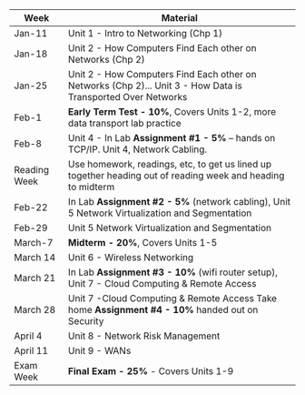 |Week|Material|
|---|---|
|Jan-11|Unit 1 - Intro to Networking (Chp 1)|
|Jan-18|Unit 2 - How Computers Find Each other on Networks (Chp 2)|
|Jan-25|Unit 2 - How Computers Find Each other on Networks (Chp 2)... Unit 3 - How Data is Transported Over Networks|
|Feb-1|**Early Term Test - 10%**, Covers Units 1-2, more data transport lab practice|
|Feb-8|Unit 4 - In Lab **Assignment #1 - 5%** – hands on TCP/IP.   Unit 4, Network Cabling. 	
|Reading Week|Use homework, readings, etc, to get us lined up together heading out of reading week and heading to midterm|
|Feb-22|In Lab **Assignment #2 - 5%** (network cabling), Unit 5 Network Virtualization and Segmentation|
|Feb-29|Unit 5 Network Virtualization and Segmentation|
|March-7|**Midterm - 20%**, Covers Units 1-5|
|March 14|Unit 6 - Wireless Networking|
|March 21|In Lab **Assignment #3 - 10%** (wifi router setup), Unit 7 - Cloud Computing & Remote Access|	
|March 28|Unit 7 -Cloud Computing & Remote Access	Take home **Assignment #4 - 10%** handed out on Security|
|April 4|Unit 8 - Network Risk Management|
|April 11|Unit 9 - WANs|
|Exam Week|**Final Exam - 25%** - Covers Units 1-9|
